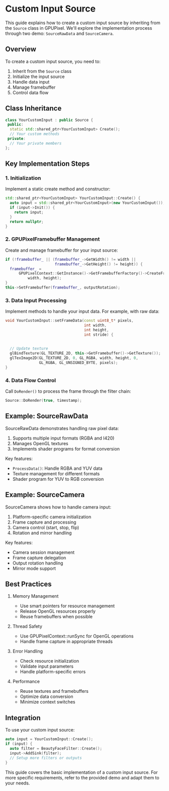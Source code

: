 # Custom Input Source

This guide explains how to create a custom input source by inheriting from the `Source` class in GPUPixel. We'll explore the implementation process through two demo: `SourceRawData` and `SourceCamera`.

## Overview

To create a custom input source, you need to:
1. Inherit from the `Source` class
2. Initialize the input source
3. Handle data input
4. Manage framebuffer
5. Control data flow

## Class Inheritance

```cpp
class YourCustomInput : public Source {
 public:
  static std::shared_ptr<YourCustomInput> Create();
  // Your custom methods
 private:
  // Your private members
};
```

## Key Implementation Steps

### 1. Initialization

Implement a static create method and constructor:

```cpp
std::shared_ptr<YourCustomInput> YourCustomInput::Create() {
  auto input = std::shared_ptr<YourCustomInput>(new YourCustomInput());
  if (input->Init()) {
    return input;
  }
  return nullptr;
}
```

### 2. GPUPixelFramebuffer Management

Create and manage framebuffer for your input source:

```cpp
if (!framebuffer_ || (framebuffer_->GetWidth() != width ||
                      framebuffer_->GetHeight() != height)) {
  framebuffer_ =
      GPUPixelContext::GetInstance()->GetFramebufferFactory()->CreateFramebuffer(
          width, height);
}
this->SetFramebuffer(framebuffer_, outputRotation);
```

### 3. Data Input Processing

Implement methods to handle your input data. For example, with raw data:

```cpp
void YourCustomInput::setFrameData(const uint8_t* pixels,
                                   int width,
                                   int height,
                                   int stride) {
 
  
  // Update texture
  glBindTexture(GL_TEXTURE_2D, this->GetFramebuffer()->GetTexture());
  glTexImage2D(GL_TEXTURE_2D, 0, GL_RGBA, width, height, 0,
               GL_RGBA, GL_UNSIGNED_BYTE, pixels);
}
```

### 4. Data Flow Control

Call `DoRender()` to process the frame through the filter chain:

```cpp
Source::DoRender(true, timestamp);
```

## Example: SourceRawData

SourceRawData demonstrates handling raw pixel data:

1. Supports multiple input formats (RGBA and I420)
2. Manages OpenGL textures
3. Implements shader programs for format conversion

Key features:
- `ProcessData()`: Handle RGBA and YUV data
- Texture management for different formats
- Shader program for YUV to RGB conversion

## Example: SourceCamera

SourceCamera shows how to handle camera input:

1. Platform-specific camera initialization
2. Frame capture and processing
3. Camera control (start, stop, flip)
4. Rotation and mirror handling

Key features:
- Camera session management
- Frame capture delegation
- Output rotation handling
- Mirror mode support

## Best Practices

1. Memory Management
   - Use smart pointers for resource management
   - Release OpenGL resources properly
   - Reuse framebuffers when possible

2. Thread Safety
   - Use GPUPixelContext::runSync for OpenGL operations
   - Handle frame capture in appropriate threads

3. Error Handling
   - Check resource initialization
   - Validate input parameters
   - Handle platform-specific errors

4. Performance
   - Reuse textures and framebuffers
   - Optimize data conversion
   - Minimize context switches

## Integration

To use your custom input source:

```cpp
auto input = YourCustomInput::Create();
if (input) {
  auto filter = BeautyFaceFilter::Create();
  input->AddSink(filter);
  // Setup more filters or outputs
}
```

This guide covers the basic implementation of a custom input source. For more specific requirements, refer to the provided demo and adapt them to your needs.